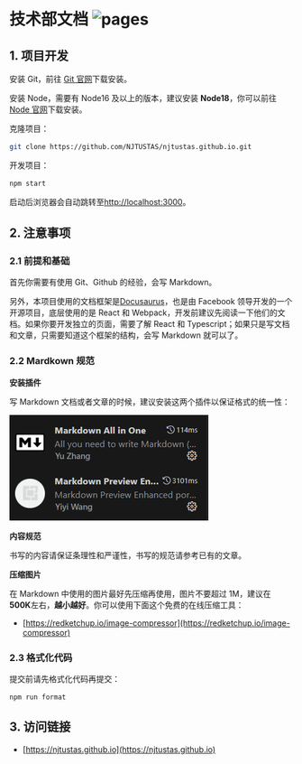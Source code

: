 # 技术部文档 ![pages](https://github.com/NJTUSTAS/njtustas.github.io/actions/workflows/pages.yml/badge.svg)

## 1. 项目开发

安装 Git，前往 [Git 官网](https://git-scm.com/downloads)下载安装。

安装 Node，需要有 Node16 及以上的版本，建议安装 **Node18**，你可以前往 [Node 官网](https://nodejs.org)下载安装。

克隆项目：

```sh
git clone https://github.com/NJTUSTAS/njtustas.github.io.git
```

开发项目：

```sh
npm start
```

启动后浏览器会自动跳转至[http://localhost:3000](http://localhost:3000)。

## 2. 注意事项

### 2.1 前提和基础

首先你需要有使用 Git、Github 的经验，会写 Markdown。

另外，本项目使用的文档框架是[Docusaurus](https://docusaurus.io/)，也是由 Facebook 领导开发的一个开源项目，底层使用的是 React 和 Webpack，开发前建议先阅读一下他们的文档。如果你要开发独立的页面，需要了解 React 和 Typescript；如果只是写文档和文章，只需要知道这个框架的结构，会写 Markdown 就可以了。

### 2.2 Mardkown 规范

**安装插件**

写 Markdown 文档或者文章的时候，建议安装这两个插件以保证格式的统一性：

![markdown-plugin](./images/markdown-plugin.png)

**内容规范**

书写的内容请保证条理性和严谨性，书写的规范请参考已有的文章。

**压缩图片**

在 Markdown 中使用的图片最好先压缩再使用，图片不要超过 1M，建议在 **500K**左右，**越小越好**。你可以使用下面这个免费的在线压缩工具：

- [https://redketchup.io/image-compressor](https://redketchup.io/image-compressor)

### 2.3 格式化代码

提交前请先格式化代码再提交：

```
npm run format
```

## 3. 访问链接

- [https://njtustas.github.io](https://njtustas.github.io)
